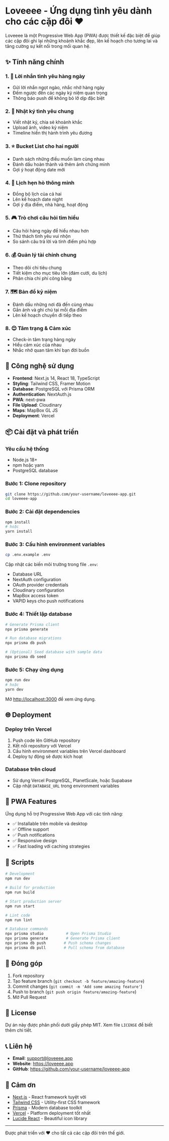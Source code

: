 # Loveeee - Ứng dụng tình yêu dành cho các cặp đôi ❤️

Loveeee là một Progressive Web App (PWA) được thiết kế đặc biệt để giúp các cặp đôi ghi lại những khoảnh khắc đẹp, lên kế hoạch cho tương lai và tăng cường sự kết nối trong mối quan hệ.

## ✨ Tính năng chính

### 1. 💌 Lời nhắn tình yêu hàng ngày
- Gửi lời nhắn ngọt ngào, nhắc nhở hàng ngày
- Đếm ngược đến các ngày kỷ niệm quan trọng
- Thông báo push để không bỏ lỡ dịp đặc biệt

### 2. 📖 Nhật ký tình yêu chung
- Viết nhật ký, chia sẻ khoảnh khắc
- Upload ảnh, video kỷ niệm
- Timeline hiển thị hành trình yêu đương

### 3. ⭐ Bucket List cho hai người
- Danh sách những điều muốn làm cùng nhau
- Đánh dấu hoàn thành và thêm ảnh chứng minh
- Gợi ý hoạt động date mới

### 4. 📅 Lịch hẹn hò thông minh
- Đồng bộ lịch của cả hai
- Lên kế hoạch date night
- Gợi ý địa điểm, nhà hàng, hoạt động

### 5. 🎮 Trò chơi câu hỏi tìm hiểu
- Câu hỏi hàng ngày để hiểu nhau hơn
- Thử thách tình yêu vui nhộn
- So sánh câu trả lời và tính điểm phù hợp

### 6. 💰 Quản lý tài chính chung
- Theo dõi chi tiêu chung
- Tiết kiệm cho mục tiêu lớn (đám cưới, du lịch)
- Phân chia chi phí công bằng

### 7. 🗺️ Bản đồ kỷ niệm
- Đánh dấu những nơi đã đến cùng nhau
- Gắn ảnh và ghi chú tại mỗi địa điểm
- Lên kế hoạch chuyến đi tiếp theo

### 8. 😊 Tâm trạng & Cảm xúc
- Check-in tâm trạng hàng ngày
- Hiểu cảm xúc của nhau
- Nhắc nhở quan tâm khi bạn đời buồn

## 🚀 Công nghệ sử dụng

- **Frontend**: Next.js 14, React 18, TypeScript
- **Styling**: Tailwind CSS, Framer Motion
- **Database**: PostgreSQL với Prisma ORM
- **Authentication**: NextAuth.js
- **PWA**: next-pwa
- **File Upload**: Cloudinary
- **Maps**: MapBox GL JS
- **Deployment**: Vercel

## 📦 Cài đặt và phát triển

### Yêu cầu hệ thống
- Node.js 18+
- npm hoặc yarn
- PostgreSQL database

### Bước 1: Clone repository
```bash
git clone https://github.com/your-username/loveeee-app.git
cd loveeee-app
```

### Bước 2: Cài đặt dependencies
```bash
npm install
# hoặc
yarn install
```

### Bước 3: Cấu hình environment variables
```bash
cp .env.example .env
```

Cập nhật các biến môi trường trong file `.env`:
- Database URL
- NextAuth configuration
- OAuth provider credentials
- Cloudinary configuration
- MapBox access token
- VAPID keys cho push notifications

### Bước 4: Thiết lập database
```bash
# Generate Prisma client
npx prisma generate

# Run database migrations
npx prisma db push

# (Optional) Seed database with sample data
npx prisma db seed
```

### Bước 5: Chạy ứng dụng
```bash
npm run dev
# hoặc
yarn dev
```

Mở [http://localhost:3000](http://localhost:3000) để xem ứng dụng.

## 🌐 Deployment

### Deploy trên Vercel

1. Push code lên GitHub repository
2. Kết nối repository với Vercel
3. Cấu hình environment variables trên Vercel dashboard
4. Deploy tự động sẽ được kích hoạt

### Database trên cloud
- Sử dụng Vercel PostgreSQL, PlanetScale, hoặc Supabase
- Cập nhật `DATABASE_URL` trong environment variables

## 📱 PWA Features

Ứng dụng hỗ trợ Progressive Web App với các tính năng:
- ✅ Installable trên mobile và desktop
- ✅ Offline support
- ✅ Push notifications
- ✅ Responsive design
- ✅ Fast loading với caching strategies

## 🔧 Scripts

```bash
# Development
npm run dev

# Build for production
npm run build

# Start production server
npm run start

# Lint code
npm run lint

# Database commands
npx prisma studio          # Open Prisma Studio
npx prisma generate        # Generate Prisma client
npx prisma db push        # Push schema changes
npx prisma db pull        # Pull schema from database
```

## 🤝 Đóng góp

1. Fork repository
2. Tạo feature branch (`git checkout -b feature/amazing-feature`)
3. Commit changes (`git commit -m 'Add some amazing feature'`)
4. Push to branch (`git push origin feature/amazing-feature`)
5. Mở Pull Request

## 📄 License

Dự án này được phân phối dưới giấy phép MIT. Xem file `LICENSE` để biết thêm chi tiết.

## 📞 Liên hệ

- **Email**: support@loveeee.app
- **Website**: https://loveeee.app
- **GitHub**: https://github.com/your-username/loveeee-app

## 🙏 Cảm ơn

- [Next.js](https://nextjs.org/) - React framework tuyệt vời
- [Tailwind CSS](https://tailwindcss.com/) - Utility-first CSS framework
- [Prisma](https://prisma.io/) - Modern database toolkit
- [Vercel](https://vercel.com/) - Platform deployment tốt nhất
- [Lucide React](https://lucide.dev/) - Beautiful icon library

---

Được phát triển với ❤️ cho tất cả các cặp đôi trên thế giới.
